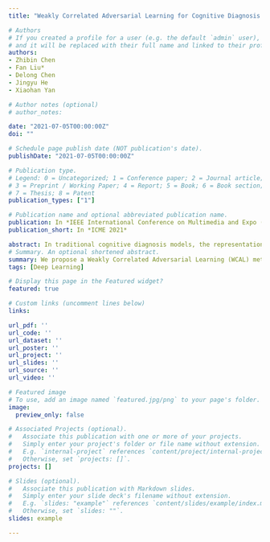 ```yaml
---
title: "Weakly Correlated Adversarial Learning for Cognitive Diagnosis System"

# Authors
# If you created a profile for a user (e.g. the default `admin` user), write the username (folder name) here 
# and it will be replaced with their full name and linked to their profile.
authors:
- Zhibin Chen
- Fan Liu*
- Delong Chen
- Jingyu He
- Xiaohan Yan

# Author notes (optional)
# author_notes:

date: "2021-07-05T00:00:00Z"
doi: ""

# Schedule page publish date (NOT publication's date).
publishDate: "2021-07-05T00:00:00Z"

# Publication type.
# Legend: 0 = Uncategorized; 1 = Conference paper; 2 = Journal article;
# 3 = Preprint / Working Paper; 4 = Report; 5 = Book; 6 = Book section;
# 7 = Thesis; 8 = Patent
publication_types: ["1"]

# Publication name and optional abbreviated publication name.
publication: In *IEEE International Conference on Multimedia and Expo (ICME) 2021, demo track*
publication_short: In *ICME 2021*

abstract: In traditional cognitive diagnosis models, the representations of students and questions tend to have a high correlation. It results in biases and poor performance in real-world applications. In order to weaken such correlation, we propose a Weakly Correlated Adversarial Learning (WCAL) method. Based on WCAL, we design a cognitive system for both student knowledge state evaluation and exam results prediction which can help teachers select exams suitable for students. The experimental results show the proposed method can effectively model students' knowledge state and help teachers improve the teaching effect. 
# Summary. An optional shortened abstract.
summary: We propose a Weakly Correlated Adversarial Learning (WCAL) method. Based on WCAL, we design a cognitive system for both student knowledge state evaluation and exam results prediction which can help teachers select exams suitable for students.
tags: [Deep Learning]

# Display this page in the Featured widget?
featured: true

# Custom links (uncomment lines below)
links:

url_pdf: ''
url_code: ''
url_dataset: ''
url_poster: ''
url_project: ''
url_slides: ''
url_source: ''
url_video: ''

# Featured image
# To use, add an image named `featured.jpg/png` to your page's folder. 
image:
  preview_only: false

# Associated Projects (optional).
#   Associate this publication with one or more of your projects.
#   Simply enter your project's folder or file name without extension.
#   E.g. `internal-project` references `content/project/internal-project/index.md`.
#   Otherwise, set `projects: []`.
projects: []

# Slides (optional).
#   Associate this publication with Markdown slides.
#   Simply enter your slide deck's filename without extension.
#   E.g. `slides: "example"` references `content/slides/example/index.md`.
#   Otherwise, set `slides: ""`.
slides: example

---
```

